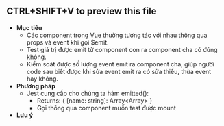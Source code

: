 ## CTRL+SHIFT+V to preview this file ##

- **Mục tiêu**
  - Các component trong Vue thường tương tác với nhau thông qua props và event khi gọi $emit.
  - Test giá trị được emit từ component con ra component cha có đúng không.
  - Kiểm soát được số lượng event emit ra component cha, giúp người code sau biết được khi sửa event emit ra có sửa thiếu, thừa event hay không.
- **Phương pháp**
   - Jest cung cấp cho chúng ta hàm emitted(): 
     - Returns: { [name: string]: Array<Array<any>> }
     - Gọi thông qua component muốn test được mount
- **Lưu ý**